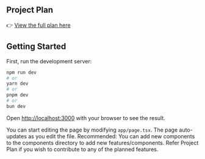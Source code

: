 ## Project Plan

👉 [View the full plan here](./project-plan.md)


## Getting Started

First, run the development server:

```bash
npm run dev
# or
yarn dev
# or
pnpm dev
# or
bun dev
```

Open [http://localhost:3000](http://localhost:3000) with your browser to see the result.

You can start editing the page by modifying `app/page.tsx`. The page auto-updates as you edit the file.
Recommended: You can add new components to the components directory to add new features/components. Refer Project Plan if you wish to contribute to any of the planned features.